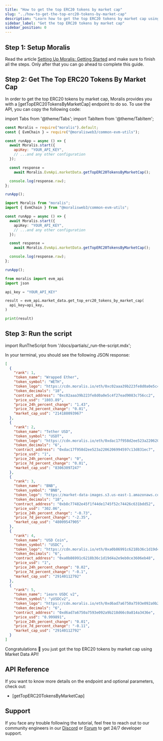 ```yaml
---
title: "How to get the top ERC20 tokens by market cap"
slug: "../how-to-get-the-top-erc20-tokens-by-market-cap"
description: "Learn how to get the top ERC20 tokens by market cap using Market Data API."
sidebar_label: "Get the top ERC20 tokens by market cap"
sidebar_position: 0
---
```


## Step 1: Setup Moralis

Read the article [Setting Up Moralis: Getting Started](/web3-data-api/evm/get-your-api-key) and make sure to finish all the steps. Only after that you can go ahead to complete this guide.

## Step 2: Get The Top ERC20 Tokens By Market Cap

In order to get the top ERC20 tokens by market cap, Moralis provides you with a [getTopERC20TokensByMarketCap] endpoint to do so. To use the API, you can copy the following code:

import Tabs from '@theme/Tabs';
import TabItem from '@theme/TabItem';

<Tabs groupId="programming-language">
  <TabItem value="javascript" label="index.js (JavaScript)" default>

```javascript index.js
const Moralis = require("moralis").default;
const { EvmChain } = require("@moralisweb3/common-evm-utils");

const runApp = async () => {
  await Moralis.start({
    apiKey: "YOUR_API_KEY",
    // ...and any other configuration
  });

  const response =
    await Moralis.EvmApi.marketData.getTopERC20TokensByMarketCap();

  console.log(response.raw);
};

runApp();
```

</TabItem>
<TabItem value="typescript" label="index.ts (TypeScript)">

```typescript index.ts
import Moralis from "moralis";
import { EvmChain } from "@moralisweb3/common-evm-utils";

const runApp = async () => {
  await Moralis.start({
    apiKey: "YOUR_API_KEY",
    // ...and any other configuration
  });

  const response =
    await Moralis.EvmApi.marketData.getTopERC20TokensByMarketCap();

  console.log(response.raw);
};

runApp();
```

</TabItem>
<TabItem value="python" label="index.py (Python)">

```python index.py
from moralis import evm_api
import json

api_key = "YOUR_API_KEY"

result = evm_api.market_data.get_top_erc20_tokens_by_market_cap(
  api_key=api_key,
)

print(result)
```

</TabItem>
</Tabs>

## Step 3: Run the script

import RunTheScript from '/docs/partials/\_run-the-script.mdx';

<RunTheScript />

In your terminal, you should see the following JSON response:

```json
[
  {
    "rank": 1,
    "token_name": "Wrapped Ether",
    "token_symbol": "WETH",
    "token_logo": "https://cdn.moralis.io/eth/0xc02aaa39b223fe8d0a0e5c4f27ead9083c756cc2.png",
    "token_decimals": "18",
    "contract_address": "0xc02aaa39b223fe8d0a0e5c4f27ead9083c756cc2",
    "price_usd": "1803.89",
    "price_24h_percent_change": "1.43",
    "price_7d_percent_change": "0.01",
    "market_cap_usd": "214188093967"
  },
  {
    "rank": 2,
    "token_name": "Tether USD",
    "token_symbol": "USDT",
    "token_logo": "https://cdn.moralis.io/eth/0xdac17f958d2ee523a2206206994597c13d831ec7.png",
    "token_decimals": "6",
    "contract_address": "0xdac17f958d2ee523a2206206994597c13d831ec7",
    "price_usd": "1",
    "price_24h_percent_change": "0",
    "price_7d_percent_change": "0.01",
    "market_cap_usd": "83063097247"
  },
  {
    "rank": 3,
    "token_name": "BNB",
    "token_symbol": "BNB",
    "token_logo": "https://market-data-images.s3.us-east-1.amazonaws.com/tokenImages/0xe9950d9ad217dbd35c1f5790eb0d21bd461729c754928e550c1f497c3182bc75.png",
    "token_decimals": "18",
    "contract_address": "0xb8c77482e45f1f44de1745f52c74426c631bdd52",
    "price_usd": "302.06",
    "price_24h_percent_change": "-0.73",
    "price_7d_percent_change": "-2.35",
    "market_cap_usd": "48009547905"
  },
  {
    "rank": 4,
    "token_name": "USD Coin",
    "token_symbol": "USDC",
    "token_logo": "https://cdn.moralis.io/eth/0xa0b86991c6218b36c1d19d4a2e9eb0ce3606eb48.png",
    "token_decimals": "6",
    "contract_address": "0xa0b86991c6218b36c1d19d4a2e9eb0ce3606eb48",
    "price_usd": "1",
    "price_24h_percent_change": "0.02",
    "price_7d_percent_change": "-0.1",
    "market_cap_usd": "29140112792"
  },
  {
    "rank": 5,
    "token_name": "iearn USDC v2",
    "token_symbol": "yUSDCv2",
    "token_logo": "https://cdn.moralis.io/eth/0xd6ad7a6750a7593e092a9b218d66c0a814a3436e.png",
    "token_decimals": "6",
    "contract_address": "0xd6ad7a6750a7593e092a9b218d66c0a814a3436e",
    "price_usd": "0.999891",
    "price_24h_percent_change": "0.01",
    "price_7d_percent_change": "-0.11",
    "market_cap_usd": "29140112792"
  }
]
```

Congratulations 🥳 you just got the top ERC20 tokens by market cap using Market Data API!

## API Reference

If you want to know more details on the endpoint and optional parameters, check out:

- [getTopERC20TokensByMarketCap]

## Support

If you face any trouble following the tutorial, feel free to reach out to our community engineers in our [Discord](https://moralis.io/discord) or [Forum](https://forum.moralis.io) to get 24/7 developer support.
